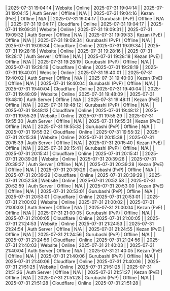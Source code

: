 
| 2025-07-31 19:04:14 | Website | Online | 2025-07-31 19:04:14 |
| 2025-07-31 19:04:15 | Auth Server | Offline | N/A |
| 2025-07-31 19:04:16 | Kezan (PvE) | Offline | N/A |
| 2025-07-31 19:04:17 | Gurubashi (PvP) | Offline | N/A |
| 2025-07-31 19:04:17 | Cloudflare | Online | 2025-07-31 19:04:17 |
| 2025-07-31 19:09:31 | Website | Online | 2025-07-31 19:09:31 |
| 2025-07-31 19:09:32 | Auth Server | Offline | N/A |
| 2025-07-31 19:09:33 | Kezan (PvE) | Offline | N/A |
| 2025-07-31 19:09:34 | Gurubashi (PvP) | Offline | N/A |
| 2025-07-31 19:09:34 | Cloudflare | Online | 2025-07-31 19:09:34 |
| 2025-07-31 19:28:16 | Website | Online | 2025-07-31 19:28:16 |
| 2025-07-31 19:28:17 | Auth Server | Offline | N/A |
| 2025-07-31 19:28:18 | Kezan (PvE) | Offline | N/A |
| 2025-07-31 19:28:19 | Gurubashi (PvP) | Offline | N/A |
| 2025-07-31 19:28:19 | Cloudflare | Online | 2025-07-31 19:28:19 |
| 2025-07-31 19:40:01 | Website | Online | 2025-07-31 19:40:01 |
| 2025-07-31 19:40:02 | Auth Server | Offline | N/A |
| 2025-07-31 19:40:03 | Kezan (PvE) | Offline | N/A |
| 2025-07-31 19:40:04 | Gurubashi (PvP) | Offline | N/A |
| 2025-07-31 19:40:04 | Cloudflare | Online | 2025-07-31 19:40:04 |
| 2025-07-31 19:48:09 | Website | Online | 2025-07-31 19:48:09 |
| 2025-07-31 19:48:10 | Auth Server | Offline | N/A |
| 2025-07-31 19:48:11 | Kezan (PvE) | Offline | N/A |
| 2025-07-31 19:48:12 | Gurubashi (PvP) | Offline | N/A |
| 2025-07-31 19:48:12 | Cloudflare | Online | 2025-07-31 19:48:12 |
| 2025-07-31 19:55:29 | Website | Online | 2025-07-31 19:55:29 |
| 2025-07-31 19:55:30 | Auth Server | Offline | N/A |
| 2025-07-31 19:55:31 | Kezan (PvE) | Offline | N/A |
| 2025-07-31 19:55:32 | Gurubashi (PvP) | Offline | N/A |
| 2025-07-31 19:55:32 | Cloudflare | Online | 2025-07-31 19:55:32 |
| 2025-07-31 20:15:38 | Website | Online | 2025-07-31 20:15:38 |
| 2025-07-31 20:15:39 | Auth Server | Offline | N/A |
| 2025-07-31 20:15:40 | Kezan (PvE) | Offline | N/A |
| 2025-07-31 20:15:41 | Gurubashi (PvP) | Offline | N/A |
| 2025-07-31 20:15:41 | Cloudflare | Online | 2025-07-31 20:15:41 |
| 2025-07-31 20:39:26 | Website | Online | 2025-07-31 20:39:26 |
| 2025-07-31 20:39:27 | Auth Server | Offline | N/A |
| 2025-07-31 20:39:28 | Kezan (PvE) | Offline | N/A |
| 2025-07-31 20:39:29 | Gurubashi (PvP) | Offline | N/A |
| 2025-07-31 20:39:29 | Cloudflare | Online | 2025-07-31 20:39:29 |
| 2025-07-31 20:52:58 | Website | Online | 2025-07-31 20:52:58 |
| 2025-07-31 20:52:59 | Auth Server | Offline | N/A |
| 2025-07-31 20:53:00 | Kezan (PvE) | Offline | N/A |
| 2025-07-31 20:53:01 | Gurubashi (PvP) | Offline | N/A |
| 2025-07-31 20:53:01 | Cloudflare | Online | 2025-07-31 20:53:01 |
| 2025-07-31 21:00:02 | Website | Online | 2025-07-31 21:00:02 |
| 2025-07-31 21:00:03 | Auth Server | Offline | N/A |
| 2025-07-31 21:00:04 | Kezan (PvE) | Offline | N/A |
| 2025-07-31 21:00:05 | Gurubashi (PvP) | Offline | N/A |
| 2025-07-31 21:00:05 | Cloudflare | Online | 2025-07-31 21:00:05 |
| 2025-07-31 21:24:53 | Website | Online | 2025-07-31 21:24:53 |
| 2025-07-31 21:24:54 | Auth Server | Offline | N/A |
| 2025-07-31 21:24:55 | Kezan (PvE) | Offline | N/A |
| 2025-07-31 21:24:56 | Gurubashi (PvP) | Offline | N/A |
| 2025-07-31 21:24:56 | Cloudflare | Online | 2025-07-31 21:24:56 |
| 2025-07-31 21:40:03 | Website | Online | 2025-07-31 21:40:03 |
| 2025-07-31 21:40:04 | Auth Server | Offline | N/A |
| 2025-07-31 21:40:05 | Kezan (PvE) | Offline | N/A |
| 2025-07-31 21:40:06 | Gurubashi (PvP) | Offline | N/A |
| 2025-07-31 21:40:06 | Cloudflare | Online | 2025-07-31 21:40:06 |
| 2025-07-31 21:51:25 | Website | Online | 2025-07-31 21:51:25 |
| 2025-07-31 21:51:26 | Auth Server | Offline | N/A |
| 2025-07-31 21:51:27 | Kezan (PvE) | Offline | N/A |
| 2025-07-31 21:51:28 | Gurubashi (PvP) | Offline | N/A |
| 2025-07-31 21:51:28 | Cloudflare | Online | 2025-07-31 21:51:28 |

